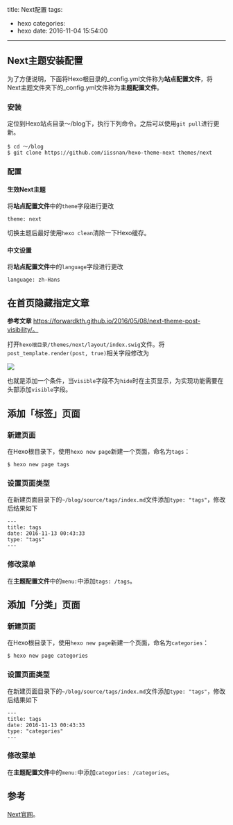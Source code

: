 title: Next配置
tags:
  - hexo
categories:
  - hexo
date: 2016-11-04 15:54:00
---
## Next主题安装配置

为了方便说明，下面将Hexo根目录的_config.yml文件称为**站点配置文件**，将Next主题文件夹下的_config.yml文件称为**主题配置文件**。

### 安装

定位到Hexo站点目录～/blog下，执行下列命令。之后可以使用`git pull`进行更新。

```
$ cd ～/blog
$ git clone https://github.com/iissnan/hexo-theme-next themes/next
```

### 配置

#### 生效Next主题

将**站点配置文件**中的`theme`字段进行更改

`theme: next`

切换主题后最好使用`hexo clean`清除一下Hexo缓存。

#### 中文设置

将**站点配置文件**中的`language`字段进行更改

`language: zh-Hans`


<!--more-->

## 在首页隐藏指定文章

**参考文章**
https://forwardkth.github.io/2016/05/08/next-theme-post-visibility/。

打开`hexo根目录/themes/next/layout/index.swig`文件。将`post_template.render(post, true)`相关字段修改为

![](http://ww1.sinaimg.cn/mw690/005XH4aygw1f9gj6j45buj309s04bdg6.jpg)

也就是添加一个条件，当`visible`字段不为`hide`时在主页显示，为实现功能需要在头部添加`visible`字段。


## 添加「标签」页面

### 新建页面

在Hexo根目录下，使用`hexo new page`新建一个页面，命名为`tags`：

```
$ hexo new page tags
```

### 设置页面类型

在新建页面目录下的`~/blog/source/tags/index.md`文件添加`type: "tags"`，修改后结果如下

```
---
title: tags
date: 2016-11-13 00:43:33
type: "tags"
---
```

### 修改菜单

在**主题配置文件**中的`menu:`中添加`tags: /tags`。


## 添加「分类」页面

### 新建页面

在Hexo根目录下，使用`hexo new page`新建一个页面，命名为`categories`：

```
$ hexo new page categories
```

### 设置页面类型

在新建页面目录下的`~/blog/source/tags/index.md`文件添加`type: "tags"`，修改后结果如下

```
---
title: tags
date: 2016-11-13 00:43:33
type: "categories"
---
```

### 修改菜单

在**主题配置文件**中的`menu:`中添加`categories: /categories`。


## 参考

[Next官网](http://theme-next.iissnan.com/)。

